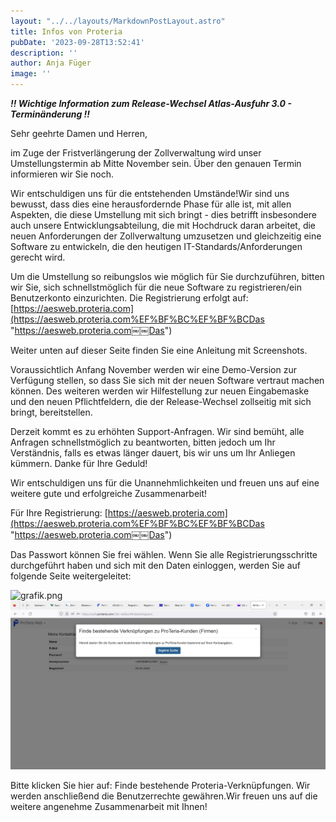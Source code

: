 ```yaml
---
layout: "../../layouts/MarkdownPostLayout.astro"
title: Infos von Proteria
pubDate: '2023-09-28T13:52:41'
description: ''
author: Anja Füger
image: ''
---
```


***!! Wichtige Information zum Release-Wechsel Atlas-Ausfuhr 3.0 - Terminänderung !!***

Sehr geehrte Damen und Herren,

im Zuge der Fristverlängerung der Zollverwaltung wird unser Umstellungstermin ab Mitte November sein. Über den genauen Termin informieren wir Sie noch.

Wir entschuldigen uns für die entstehenden Umstände!Wir sind uns bewusst, dass dies eine herausfordernde Phase für alle ist, mit allen Aspekten, die diese Umstellung mit sich bringt - dies betrifft insbesondere auch unsere Entwicklungsabteilung, die mit Hochdruck daran arbeitet, die neuen Anforderungen der Zollverwaltung umzusetzen und gleichzeitig eine Software zu entwickeln, die den heutigen IT-Standards/Anforderungen gerecht wird.

Um die Umstellung so reibungslos wie möglich für Sie durchzuführen, bitten wir Sie, sich schnellstmöglich für die neue Software zu registrieren/ein Benutzerkonto einzurichten. Die Registrierung erfolgt auf:[https://aesweb.proteria.com](https://aesweb.proteria.com%EF%BF%BC%EF%BF%BCDas "https://aesweb.proteria.com￼￼Das")

Weiter unten auf dieser Seite finden Sie eine Anleitung mit Screenshots.

Voraussichtlich Anfang November werden wir eine Demo-Version zur Verfügung stellen, so dass Sie sich mit der neuen Software vertraut machen können. Des weiteren werden wir Hilfestellung zur neuen Eingabemaske und den neuen Pflichtfeldern, die der Release-Wechsel zollseitig mit sich bringt, bereitstellen.

Derzeit kommt es zu erhöhten Support-Anfragen. Wir sind bemüht, alle Anfragen schnellstmöglich zu beantworten, bitten jedoch um Ihr Verständnis, falls es etwas länger dauert, bis wir uns um Ihr Anliegen kümmern. Danke für Ihre Geduld! 

Wir entschuldigen uns für die Unannehmlichkeiten und freuen uns auf eine weitere gute und erfolgreiche Zusammenarbeit!

Für Ihre Registrierung:
[https://aesweb.proteria.com](https://aesweb.proteria.com%EF%BF%BC%EF%BF%BCDas "https://aesweb.proteria.com￼￼Das")

Das Passwort können Sie frei wählen. Wenn Sie alle Registrierungsschritte durchgeführt haben und sich mit den Daten einloggen, werden Sie auf folgende Seite weitergeleitet:

![grafik.png](images/posts/grafik.png) 
![grafik.png](/src/images/posts/grafik.png) 

Bitte klicken Sie hier auf: Finde bestehende Proteria-Verknüpfungen. Wir werden anschließend die Benutzerrechte gewähren.Wir freuen uns auf die weitere angenehme Zusammenarbeit mit Ihnen!